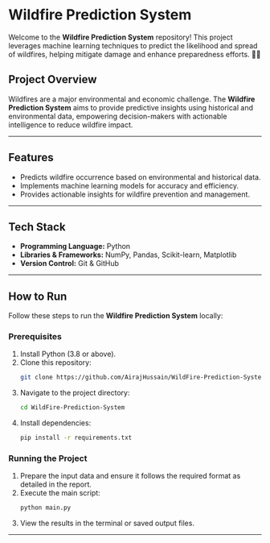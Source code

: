 # Wildfire Prediction System 

Welcome to the **Wildfire Prediction System** repository! This project leverages machine learning techniques to predict the likelihood and spread of wildfires, helping mitigate damage and enhance preparedness efforts. 🌲🚒

## Project Overview
Wildfires are a major environmental and economic challenge. The **Wildfire Prediction System** aims to provide predictive insights using historical and environmental data, empowering decision-makers with actionable intelligence to reduce wildfire impact.


---

## Features
- Predicts wildfire occurrence based on environmental and historical data.
- Implements machine learning models for accuracy and efficiency.
- Provides actionable insights for wildfire prevention and management.

---

## Tech Stack
- **Programming Language:** Python
- **Libraries & Frameworks:** NumPy, Pandas, Scikit-learn, Matplotlib
- **Version Control:** Git & GitHub

---

## How to Run
Follow these steps to run the **Wildfire Prediction System** locally:

### Prerequisites
1. Install Python (3.8 or above).
2. Clone this repository:
   ```bash
   git clone https://github.com/AirajHussain/WildFire-Prediction-System.git
   ```
3. Navigate to the project directory:
   ```bash
   cd WildFire-Prediction-System
   ```
4. Install dependencies:
   ```bash
   pip install -r requirements.txt
   ```

### Running the Project
1. Prepare the input data and ensure it follows the required format as detailed in the report.
2. Execute the main script:
   ```bash
   python main.py
   ```
3. View the results in the terminal or saved output files.

---
